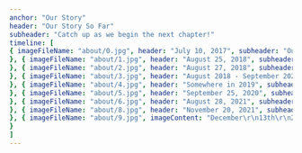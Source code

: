 ```yaml
---
anchor: "Our Story"
header: "Our Story So Far"
subheader: "Catch up as we begin the next chapter!"
timeline: [
{ imageFileName: "about/0.jpg", header: "July 10, 2017", subheader: "Our first time talking!", content: "We still debate this but supposedly Neal messaged Shikha first out of confusion on social media. Shikha didn't just shut Neal out, luckily, but instead continued the conversation. We ended up talking because we had mutual friends so we felt comfortable talking to eachother (thanks Kelvin!). From there on, we just kept talking. Of course as friends but we just felt so comfortable talking to eachother it would feel weird when we would go a day without talking!"
}, { imageFileName: "about/1.jpg", header: "August 25, 2018", subheader: "We first meet in person", content: "Shikha made a trip with her friends to visit Chicago for the first time. She went out with her friends and asked Neal if he wanted to hang out with all of them. That is when they had met for the first time but with all the loud music and such, we didn't really get to talk. It was still a great time so we made plans to hangout while she was still there during her trip!"
}, { imageFileName: "about/2.jpg", header: "August 27, 2018", subheader: "A First Date", content: "Together we shared the joys of the Chicago highlife (Shikha even convinced Neal that they could walk everywhere). Neal met one of Shikha's cousins where they visited one of Chicago's nicest rooftops and then they spent time walking along the riverwalk. A time where they got to talk and really get to know eachother. The date ended but nothing changed, daily texts and facetime calls continued. Our relationship continued to grow into something we both knew was truly special. It was a great first date, Shikha just didn't know it yet :p"
}, { imageFileName: "about/3.jpg", header: "August 2018 - September 2020", subheader: "Long-distance", content: "With us being from 2 different states, we couldn't see eachother as often as most people. For a long time, Neal would try to take trips to New York for conferences to see Shikha on his free time so they could hangout. They would also facetime daily and text daily without realizing really 2 years went by. Neal also forgot to officially ask her to be his girlfriend during this entire time :o"
}, { imageFileName: "about/4.jpg", header: "Somewhere in 2019", subheader: "We became best friends", content: "At this point, if we didn't FaceTime eachother then we would be concerned. I mean we video called eachother every single day. It was clear we were best friends at this point. We even had a conversation about it and it was cool to know we were both on the same page. We soon kind of realized we just happened to be on the same page about almost everything, it's why we enjoy spending time together doing almost anything!"
}, { imageFileName: "about/5.jpg", header: "September 25, 2020", subheader: "Shikha officially becomes Neal's girlfriend", content: "Neal and Shikha took a trip to Boston with their friends. One of the days, Neal took Shikha on a date. Shikha loves the water, so we took a walk along the pier. It was cold outside but totally worth it because when near the pier, Neal was finally able to ask Shikha out officially. Even though they had been seeing eachother for a while, Neal was still nervous to do so and needed motivation from his friends (shout out to Justin, Malav, and Yash). Luckily, Shikha said yes(she had to think about it), and since then it's been nothing but great memories!"
}, { imageFileName: "about/6.jpg", header: "August 28, 2021", subheader: "Coconut Official", content: "After seeing eachother for so long and such, we finally decided to take the next step (in Indian terms) and become Coconut Official! Our parents met and we all got to really talk and know eachother. It was an awesome experience and an extremely happy one at that. Though, Shikha's mom and masi fed Neal so much food that he could barely stay awake even after drinking chai. He thinks he fell asleep with his eyes open so no one noticed :| Still an amazing and blessed day for the both of us!"
}, { imageFileName: "about/8.jpg", header: "November 20, 2021", subheader: "The Proposal", content: "For the longest time Shikha was convinced that Neal was going to propose in November and in Chicago. Well she got half of it right. As a surprise, Neal avoided talking to Shikha so much the weekend of the proposal and drove over to New Jersey with his friends (with some of them flying over). Having her friends and family being ready for the moment as well, everyone made it over to Hoboken, New Jersey. Near the Pier to be exact, since all of our big moments have been near a body of water. Then when she walked over to the Pier with her friends, blindfolded thinking she was going to get on a flight to Chicago, she ended up realizing I was proposing to her right then and there in Hoboken with her friends and family near by. Luckily she said yes, a moment to remember forever!"
}, { imageFileName: "about/9.jpg", imageContent: "December\r\n13th\r\n2020", header: "December 13, 2020", subheader: "The big day!"
}
]
---
```

